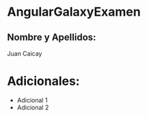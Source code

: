 # AngularGalaxyExamen

## Nombre y Apellidos:

Juan Caicay

# Adicionales:

- Adicional 1
- Adicional 2
